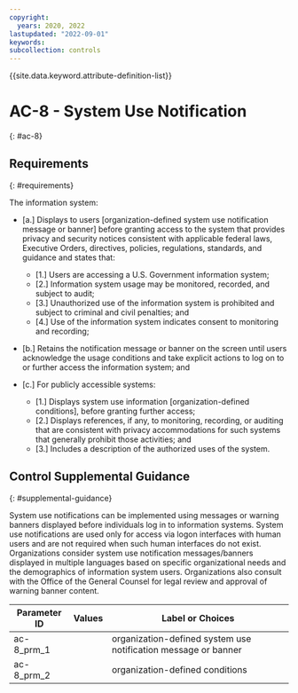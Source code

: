 ```yaml
---
copyright:
  years: 2020, 2022
lastupdated: "2022-09-01"
keywords: 
subcollection: controls
---
```



{{site.data.keyword.attribute-definition-list}}


# AC-8 - System Use Notification
{: #ac-8}

## Requirements
{: #requirements}

The information system:

- \[a.\] Displays to users [organization-defined system use notification message or banner] before granting access to the system that provides privacy and security notices consistent with applicable federal laws, Executive Orders, directives, policies, regulations, standards, and guidance and states that:

  - \[1.\] Users are accessing a U.S. Government information system;
  - \[2.\] Information system usage may be monitored, recorded, and subject to audit;
  - \[3.\] Unauthorized use of the information system is prohibited and subject to criminal and civil penalties; and
  - \[4.\] Use of the information system indicates consent to monitoring and recording;

- \[b.\] Retains the notification message or banner on the screen until users acknowledge the usage conditions and take explicit actions to log on to or further access the information system; and

- \[c.\] For publicly accessible systems:

  - \[1.\] Displays system use information [organization-defined conditions], before granting further access;
  - \[2.\] Displays references, if any, to monitoring, recording, or auditing that are consistent with privacy accommodations for such systems that generally prohibit those activities; and
  - \[3.\] Includes a description of the authorized uses of the system.

## Control Supplemental Guidance
{: #supplemental-guidance}

System use notifications can be implemented using messages or warning banners displayed before individuals log in to information systems. System use notifications are used only for access via logon interfaces with human users and are not required when such human interfaces do not exist. Organizations consider system use notification messages/banners displayed in multiple languages based on specific organizational needs and the demographics of information system users. Organizations also consult with the Office of the General Counsel for legal review and approval of warning banner content.

| Parameter ID | Values | Label or Choices |
|---|---|---|
| ac-8_prm_1 |  | organization-defined system use notification message or banner |
| ac-8_prm_2 |  | organization-defined conditions |